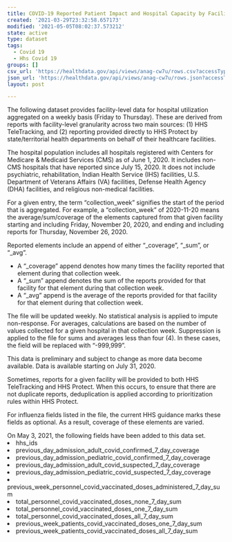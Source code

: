 ```yaml
---
title: COVID-19 Reported Patient Impact and Hospital Capacity by Facility
created: '2021-03-29T23:32:58.657173'
modified: '2021-05-05T08:02:37.573212'
state: active
type: dataset
tags:
  - Covid 19
  - Hhs Covid 19
groups: []
csv_url: 'https://healthdata.gov/api/views/anag-cw7u/rows.csv?accessType=DOWNLOAD'
json_url: 'https://healthdata.gov/api/views/anag-cw7u/rows.json?accessType=DOWNLOAD'
layout: post

---
```

The following dataset provides facility-level data for hospital utilization aggregated on a weekly basis (Friday to Thursday). These are derived from reports with facility-level granularity across two main sources: (1) HHS TeleTracking, and (2) reporting provided directly to HHS Protect by state/territorial health departments on behalf of their healthcare facilities.

The hospital population includes all hospitals registered with Centers for Medicare & Medicaid Services (CMS) as of June 1, 2020. It includes non-CMS hospitals that have reported since July 15, 2020. It does not include psychiatric, rehabilitation, Indian Health Service (IHS) facilities, U.S. Department of Veterans Affairs (VA) facilities, Defense Health Agency (DHA) facilities, and religious non-medical facilities.

For a given entry, the term “collection_week” signifies the start of the period that is aggregated. For example, a “collection_week” of 2020-11-20 means the average/sum/coverage of the elements captured from that given facility starting and including Friday, November 20, 2020, and ending and including reports for Thursday, November 26, 2020.

Reported elements include an append of either “_coverage”, “_sum”, or “_avg”.
<ul>
<li>A “_coverage” append denotes how many times the facility reported that element during that collection week.</li>
<li>A “_sum” append denotes the sum of the reports provided for that facility for that element during that collection week.</li>
<li>A “_avg” append is the average of the reports provided for that facility for that element during that collection week.</li></ul>

The file will be updated weekly. No statistical analysis is applied to impute non-response. For averages, calculations are based on the number of values collected for a given hospital in that collection week. Suppression is applied to the file for sums and averages less than four (4). In these cases, the field will be replaced with “-999,999”.

This data is preliminary and subject to change as more data become available. Data is available starting on July 31, 2020.

Sometimes, reports for a given facility will be provided to both HHS TeleTracking and HHS Protect. When this occurs, to ensure that there are not duplicate reports, deduplication is applied according to prioritization rules within HHS Protect.

For influenza fields listed in the file, the current HHS guidance marks these fields as optional. As a result, coverage of these elements are varied.</li></ul>

</ul>On May 3, 2021, the following fields have been added to this data set.
<li>hhs_ids
<li>previous_day_admission_adult_covid_confirmed_7_day_coverage
<li>previous_day_admission_pediatric_covid_confirmed_7_day_coverage
<li>previous_day_admission_adult_covid_suspected_7_day_coverage
<li>previous_day_admission_pediatric_covid_suspected_7_day_coverage
<li>previous_week_personnel_covid_vaccinated_doses_administered_7_day_sum
<li>total_personnel_covid_vaccinated_doses_none_7_day_sum
<li>total_personnel_covid_vaccinated_doses_one_7_day_sum
<li>total_personnel_covid_vaccinated_doses_all_7_day_sum
<li>previous_week_patients_covid_vaccinated_doses_one_7_day_sum
<li>previous_week_patients_covid_vaccinated_doses_all_7_day_sum</li></ul>
